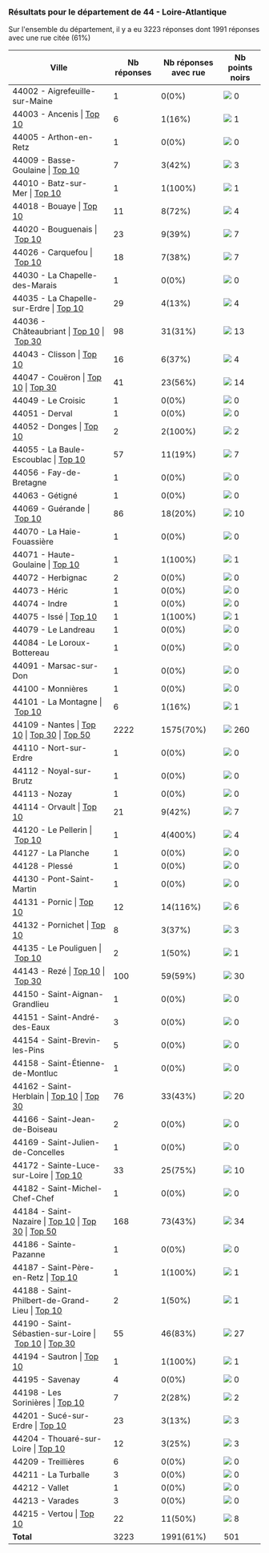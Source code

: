 ### Résultats pour le département de 44 - Loire-Atlantique

Sur l'ensemble du département, il y a eu 3223 réponses dont 1991 réponses avec une rue citée (61%)

| Ville | Nb réponses | Nb réponses avec rue | Nb points noirs |
|-------------|-------------|----------------------|-----------------|
|44002 - Aigrefeuille-sur-Maine|1|0(0%)|<img src="../../img/bar_0.gif" />&nbsp;0|
|44003 - Ancenis&nbsp;&#124;&nbsp;<a href='44003 - Ancenis_top1.md'>Top 10</a>|6|1(16%)|<img src="../../img/bar_0.gif" />&nbsp;1|
|44005 - Arthon-en-Retz|1|0(0%)|<img src="../../img/bar_0.gif" />&nbsp;0|
|44009 - Basse-Goulaine&nbsp;&#124;&nbsp;<a href='44009 - Basse-Goulaine_top3.md'>Top 10</a>|7|3(42%)|<img src="../../img/bar_0.gif" />&nbsp;3|
|44010 - Batz-sur-Mer&nbsp;&#124;&nbsp;<a href='44010 - Batz-sur-Mer_top1.md'>Top 10</a>|1|1(100%)|<img src="../../img/bar_0.gif" />&nbsp;1|
|44018 - Bouaye&nbsp;&#124;&nbsp;<a href='44018 - Bouaye_top4.md'>Top 10</a>|11|8(72%)|<img src="../../img/bar_0.gif" />&nbsp;4|
|44020 - Bouguenais&nbsp;&#124;&nbsp;<a href='44020 - Bouguenais_top7.md'>Top 10</a>|23|9(39%)|<img src="../../img/bar_1.gif" />&nbsp;7|
|44026 - Carquefou&nbsp;&#124;&nbsp;<a href='44026 - Carquefou_top7.md'>Top 10</a>|18|7(38%)|<img src="../../img/bar_1.gif" />&nbsp;7|
|44030 - La Chapelle-des-Marais|1|0(0%)|<img src="../../img/bar_0.gif" />&nbsp;0|
|44035 - La Chapelle-sur-Erdre&nbsp;&#124;&nbsp;<a href='44035 - La Chapelle-sur-Erdre_top4.md'>Top 10</a>|29|4(13%)|<img src="../../img/bar_0.gif" />&nbsp;4|
|44036 - Châteaubriant&nbsp;&#124;&nbsp;<a href='44036 - Châteaubriant_top10.md'>Top 10</a>&nbsp;&#124;&nbsp;<a href='44036 - Châteaubriant_top13.md'>Top 30</a>|98|31(31%)|<img src="../../img/bar_2.gif" />&nbsp;13|
|44043 - Clisson&nbsp;&#124;&nbsp;<a href='44043 - Clisson_top4.md'>Top 10</a>|16|6(37%)|<img src="../../img/bar_0.gif" />&nbsp;4|
|44047 - Couëron&nbsp;&#124;&nbsp;<a href='44047 - Couëron_top10.md'>Top 10</a>&nbsp;&#124;&nbsp;<a href='44047 - Couëron_top14.md'>Top 30</a>|41|23(56%)|<img src="../../img/bar_2.gif" />&nbsp;14|
|44049 - Le Croisic|1|0(0%)|<img src="../../img/bar_0.gif" />&nbsp;0|
|44051 - Derval|1|0(0%)|<img src="../../img/bar_0.gif" />&nbsp;0|
|44052 - Donges&nbsp;&#124;&nbsp;<a href='44052 - Donges_top2.md'>Top 10</a>|2|2(100%)|<img src="../../img/bar_0.gif" />&nbsp;2|
|44055 - La Baule-Escoublac&nbsp;&#124;&nbsp;<a href='44055 - La Baule-Escoublac_top7.md'>Top 10</a>|57|11(19%)|<img src="../../img/bar_1.gif" />&nbsp;7|
|44056 - Fay-de-Bretagne|1|0(0%)|<img src="../../img/bar_0.gif" />&nbsp;0|
|44063 - Gétigné|1|0(0%)|<img src="../../img/bar_0.gif" />&nbsp;0|
|44069 - Guérande&nbsp;&#124;&nbsp;<a href='44069 - Guérande_top10.md'>Top 10</a>|86|18(20%)|<img src="../../img/bar_1.gif" />&nbsp;10|
|44070 - La Haie-Fouassière|1|0(0%)|<img src="../../img/bar_0.gif" />&nbsp;0|
|44071 - Haute-Goulaine&nbsp;&#124;&nbsp;<a href='44071 - Haute-Goulaine_top1.md'>Top 10</a>|1|1(100%)|<img src="../../img/bar_0.gif" />&nbsp;1|
|44072 - Herbignac|2|0(0%)|<img src="../../img/bar_0.gif" />&nbsp;0|
|44073 - Héric|1|0(0%)|<img src="../../img/bar_0.gif" />&nbsp;0|
|44074 - Indre|1|0(0%)|<img src="../../img/bar_0.gif" />&nbsp;0|
|44075 - Issé&nbsp;&#124;&nbsp;<a href='44075 - Issé_top1.md'>Top 10</a>|1|1(100%)|<img src="../../img/bar_0.gif" />&nbsp;1|
|44079 - Le Landreau|1|0(0%)|<img src="../../img/bar_0.gif" />&nbsp;0|
|44084 - Le Loroux-Bottereau|1|0(0%)|<img src="../../img/bar_0.gif" />&nbsp;0|
|44091 - Marsac-sur-Don|1|0(0%)|<img src="../../img/bar_0.gif" />&nbsp;0|
|44100 - Monnières|1|0(0%)|<img src="../../img/bar_0.gif" />&nbsp;0|
|44101 - La Montagne&nbsp;&#124;&nbsp;<a href='44101 - La Montagne_top1.md'>Top 10</a>|6|1(16%)|<img src="../../img/bar_0.gif" />&nbsp;1|
|44109 - Nantes&nbsp;&#124;&nbsp;<a href='44109 - Nantes_top10.md'>Top 10</a>&nbsp;&#124;&nbsp;<a href='44109 - Nantes_top30.md'>Top 30</a>&nbsp;&#124;&nbsp;<a href='44109 - Nantes_top50.md'>Top 50</a>|2222|1575(70%)|<img src="../../img/bar_51.gif" />&nbsp;260|
|44110 - Nort-sur-Erdre|1|0(0%)|<img src="../../img/bar_0.gif" />&nbsp;0|
|44112 - Noyal-sur-Brutz|1|0(0%)|<img src="../../img/bar_0.gif" />&nbsp;0|
|44113 - Nozay|1|0(0%)|<img src="../../img/bar_0.gif" />&nbsp;0|
|44114 - Orvault&nbsp;&#124;&nbsp;<a href='44114 - Orvault_top7.md'>Top 10</a>|21|9(42%)|<img src="../../img/bar_1.gif" />&nbsp;7|
|44120 - Le Pellerin&nbsp;&#124;&nbsp;<a href='44120 - Le Pellerin_top4.md'>Top 10</a>|1|4(400%)|<img src="../../img/bar_0.gif" />&nbsp;4|
|44127 - La Planche|1|0(0%)|<img src="../../img/bar_0.gif" />&nbsp;0|
|44128 - Plessé|1|0(0%)|<img src="../../img/bar_0.gif" />&nbsp;0|
|44130 - Pont-Saint-Martin|1|0(0%)|<img src="../../img/bar_0.gif" />&nbsp;0|
|44131 - Pornic&nbsp;&#124;&nbsp;<a href='44131 - Pornic_top6.md'>Top 10</a>|12|14(116%)|<img src="../../img/bar_1.gif" />&nbsp;6|
|44132 - Pornichet&nbsp;&#124;&nbsp;<a href='44132 - Pornichet_top3.md'>Top 10</a>|8|3(37%)|<img src="../../img/bar_0.gif" />&nbsp;3|
|44135 - Le Pouliguen&nbsp;&#124;&nbsp;<a href='44135 - Le Pouliguen_top1.md'>Top 10</a>|2|1(50%)|<img src="../../img/bar_0.gif" />&nbsp;1|
|44143 - Rezé&nbsp;&#124;&nbsp;<a href='44143 - Rezé_top10.md'>Top 10</a>&nbsp;&#124;&nbsp;<a href='44143 - Rezé_top30.md'>Top 30</a>|100|59(59%)|<img src="../../img/bar_5.gif" />&nbsp;30|
|44150 - Saint-Aignan-Grandlieu|1|0(0%)|<img src="../../img/bar_0.gif" />&nbsp;0|
|44151 - Saint-André-des-Eaux|3|0(0%)|<img src="../../img/bar_0.gif" />&nbsp;0|
|44154 - Saint-Brevin-les-Pins|5|0(0%)|<img src="../../img/bar_0.gif" />&nbsp;0|
|44158 - Saint-Étienne-de-Montluc|1|0(0%)|<img src="../../img/bar_0.gif" />&nbsp;0|
|44162 - Saint-Herblain&nbsp;&#124;&nbsp;<a href='44162 - Saint-Herblain_top10.md'>Top 10</a>&nbsp;&#124;&nbsp;<a href='44162 - Saint-Herblain_top20.md'>Top 30</a>|76|33(43%)|<img src="../../img/bar_3.gif" />&nbsp;20|
|44166 - Saint-Jean-de-Boiseau|2|0(0%)|<img src="../../img/bar_0.gif" />&nbsp;0|
|44169 - Saint-Julien-de-Concelles|1|0(0%)|<img src="../../img/bar_0.gif" />&nbsp;0|
|44172 - Sainte-Luce-sur-Loire&nbsp;&#124;&nbsp;<a href='44172 - Sainte-Luce-sur-Loire_top10.md'>Top 10</a>|33|25(75%)|<img src="../../img/bar_1.gif" />&nbsp;10|
|44182 - Saint-Michel-Chef-Chef|1|0(0%)|<img src="../../img/bar_0.gif" />&nbsp;0|
|44184 - Saint-Nazaire&nbsp;&#124;&nbsp;<a href='44184 - Saint-Nazaire_top10.md'>Top 10</a>&nbsp;&#124;&nbsp;<a href='44184 - Saint-Nazaire_top30.md'>Top 30</a>&nbsp;&#124;&nbsp;<a href='44184 - Saint-Nazaire_top34.md'>Top 50</a>|168|73(43%)|<img src="../../img/bar_6.gif" />&nbsp;34|
|44186 - Sainte-Pazanne|1|0(0%)|<img src="../../img/bar_0.gif" />&nbsp;0|
|44187 - Saint-Père-en-Retz&nbsp;&#124;&nbsp;<a href='44187 - Saint-Père-en-Retz_top1.md'>Top 10</a>|1|1(100%)|<img src="../../img/bar_0.gif" />&nbsp;1|
|44188 - Saint-Philbert-de-Grand-Lieu&nbsp;&#124;&nbsp;<a href='44188 - Saint-Philbert-de-Grand-Lieu_top1.md'>Top 10</a>|2|1(50%)|<img src="../../img/bar_0.gif" />&nbsp;1|
|44190 - Saint-Sébastien-sur-Loire&nbsp;&#124;&nbsp;<a href='44190 - Saint-Sébastien-sur-Loire_top10.md'>Top 10</a>&nbsp;&#124;&nbsp;<a href='44190 - Saint-Sébastien-sur-Loire_top27.md'>Top 30</a>|55|46(83%)|<img src="../../img/bar_5.gif" />&nbsp;27|
|44194 - Sautron&nbsp;&#124;&nbsp;<a href='44194 - Sautron_top1.md'>Top 10</a>|1|1(100%)|<img src="../../img/bar_0.gif" />&nbsp;1|
|44195 - Savenay|4|0(0%)|<img src="../../img/bar_0.gif" />&nbsp;0|
|44198 - Les Sorinières&nbsp;&#124;&nbsp;<a href='44198 - Les Sorinières_top2.md'>Top 10</a>|7|2(28%)|<img src="../../img/bar_0.gif" />&nbsp;2|
|44201 - Sucé-sur-Erdre&nbsp;&#124;&nbsp;<a href='44201 - Sucé-sur-Erdre_top3.md'>Top 10</a>|23|3(13%)|<img src="../../img/bar_0.gif" />&nbsp;3|
|44204 - Thouaré-sur-Loire&nbsp;&#124;&nbsp;<a href='44204 - Thouaré-sur-Loire_top3.md'>Top 10</a>|12|3(25%)|<img src="../../img/bar_0.gif" />&nbsp;3|
|44209 - Treillières|6|0(0%)|<img src="../../img/bar_0.gif" />&nbsp;0|
|44211 - La Turballe|3|0(0%)|<img src="../../img/bar_0.gif" />&nbsp;0|
|44212 - Vallet|1|0(0%)|<img src="../../img/bar_0.gif" />&nbsp;0|
|44213 - Varades|3|0(0%)|<img src="../../img/bar_0.gif" />&nbsp;0|
|44215 - Vertou&nbsp;&#124;&nbsp;<a href='44215 - Vertou_top8.md'>Top 10</a>|22|11(50%)|<img src="../../img/bar_1.gif" />&nbsp;8|
| **Total** |3223|1991(61%)|501|

